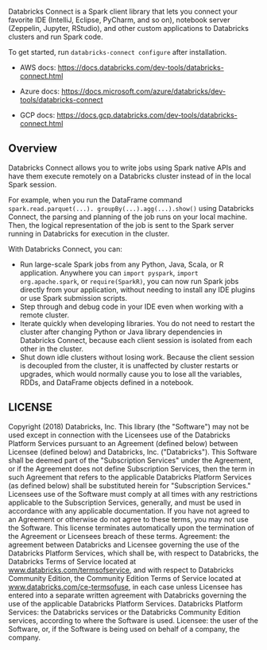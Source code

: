 Databricks Connect is a Spark client library that lets you connect your 
favorite IDE (IntelliJ, Eclipse, PyCharm, and so on), notebook server
(Zeppelin, Jupyter, RStudio), and other custom applications to Databricks
clusters and run Spark code.
            
        
To get started, run ``databricks-connect configure`` after installation.

- AWS docs: https://docs.databricks.com/dev-tools/databricks-connect.html

- Azure docs: https://docs.microsoft.com/azure/databricks/dev-tools/databricks-connect

- GCP docs: https://docs.gcp.databricks.com/dev-tools/databricks-connect.html


Overview
---------
Databricks Connect allows you to write 
jobs using Spark native APIs and have them execute remotely on a Databricks 
cluster instead of in the local Spark session.

For example, when you run the DataFrame command ``spark.read.parquet(...).
groupBy(...).agg(...).show()`` using Databricks Connect, the parsing and 
planning of the job runs on your local machine. Then, the logical 
representation of the job is sent to the Spark server running in Databricks 
for execution in the cluster.

With Databricks Connect, you can:
- Run large-scale Spark jobs from any Python, Java, Scala, or R application. 
Anywhere you can ``import pyspark``, ``import org.apache.spark``, or 
``require(SparkR)``, you can now run Spark jobs directly from your 
application, without needing to install any IDE plugins or use Spark 
submission scripts.
- Step through and debug code in your IDE even when working with a remote 
cluster.
- Iterate quickly when developing libraries. You do not need to restart the 
cluster after changing Python or Java library dependencies in Databricks 
Connect, because each client session is isolated from each other in the 
cluster.
- Shut down idle clusters without losing work. Because the client session is 
decoupled from the cluster, it is unaffected by cluster restarts or upgrades, 
which would normally cause you to lose all the variables, RDDs, and DataFrame 
objects defined in a notebook.

LICENSE
---------------------------------
Copyright (2018) Databricks, Inc.
This library (the "Software") may not be used except in connection with the
Licensees use of the Databricks Platform Services pursuant to an Agreement
(defined below) between Licensee (defined below) and Databricks, Inc.
("Databricks"). This Software shall be deemed part of the "Subscription
Services" under the Agreement, or if the Agreement does not define
Subscription Services, then the term in such Agreement that refers to the
applicable Databricks Platform Services (as defined below) shall be
substituted herein for "Subscription Services."  Licensees use of the
Software must comply at all times with any restrictions applicable to the
Subscription Services, generally, and must be used in accordance with any
applicable documentation. If you have not agreed to an Agreement or otherwise
do not agree to these terms, you may not use the Software.  This license
terminates automatically upon the termination of the Agreement or Licensees
breach of these terms.
Agreement: the agreement between Databricks and Licensee governing the use of
the Databricks Platform Services, which shall be, with respect to Databricks,
the Databricks Terms of Service located at www.databricks.com/termsofservice,
and with respect to Databricks Community Edition, the Community Edition Terms
of Service located at www.databricks.com/ce-termsofuse, in each case unless
Licensee has entered into a separate written agreement with Databricks
governing the use of the applicable Databricks Platform Services.
Databricks Platform Services: the Databricks services or the Databricks
Community Edition services, according to where the Software is used.
Licensee: the user of the Software, or, if the Software is being used on
behalf of a company, the company.
